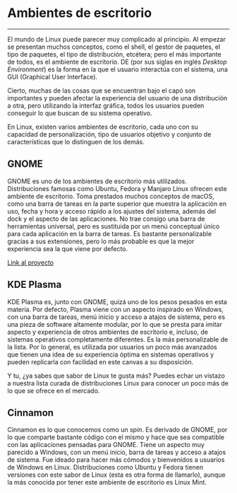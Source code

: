 # Ambientes de escritorio

---

El mundo de Linux puede parecer muy complicado al 
principio. Al empezar se presentan muchos conceptos, como el shell, el 
gestor de paquetes, el tipo de paquetes, el tipo de distribución, 
etcétera; pero el más importante de todos, es el ambiente de escritorio.
 DE (por sus siglas en inglés *Desktop Environment*) es la forma en la que el usuario interactúa con el sistema, una GUI (Graphical User Interface).  

Cierto, muchas de las cosas que se encuentran bajo el 
capó son importantes y pueden afectar la experiencia del usuario de una 
distribución a otra, pero utilizando la interfaz gráfica, todos los 
usuarios pueden conseguir lo que buscan de su sistema operativo.  

En Linux, existen varios ambientes de escritorio, cada 
uno con su capacidad de personalización, tipo de usuarios objetivo y 
conjunto de características que lo distinguen de los demás.

## GNOME

GNOME es uno de los ambientes de escritorio más 
utilizados. Distribuciones famosas como Ubuntu, Fedora y Manjaro Linux 
ofrecen este ambiente de escritorio. Toma prestados muchos conceptos de 
macOS, como una barra de tareas en la parte superior que muestra la 
aplicación en uso, fecha y hora y acceso rápido a los ajustes del 
sistema, además del dock y el aspecto de las aplicaciones. No trae 
consigo una barra de herramientas universal, pero es sustituida por un 
menú conceptual único para cada aplicación en la barra de tareas. Es 
bastante personalizable gracias a sus extensiones, pero lo más probable 
es que la mejor experiencia sea la que viene por defecto.  

[Link al proyecto](https://www.gnome.org/?msclkid=75fe1814aefc11eca3274f4f0758f6ec)  

## KDE Plasma

KDE Plasma es, junto con GNOME, quizá uno de los pesos 
pesados en esta materia. Por defecto, Plasma viene con un aspecto 
inspirado en Windows, con una barra de tareas, menú inicio y acceso a 
atajos de sistema, pero es una pieza de software altamente modular, por 
lo que se presta para imitar aspecto y experiencia de otros ambientes de
 escritorio e, incluso, de sistemas operativos completamente diferentes.
 Es la más personalizable de la lista. Por lo general, es utilizada por 
usuarios un poco más avanzados que tienen una idea de su experiencia 
óptima en sistemas operativos y pueden replicarla con facilidad en este 
canvas a su disposición.  

Y tu, ¿ya sabes que sabor de Linux te gusta más? Puedes 
echar un vistazo a nuestra lista curada de distribuciones Linux para 
conocer un poco más de lo que se ofrece en el mercado.

## Cinnamon

Cinnamon es lo que conocemos como un *spin*. Es 
derivado de GNOME, por lo que comparte bastante código con el mismo y 
hace que sea compatible con las aplicaciones pensadas para GNOME. Tiene 
un aspecto muy parecido a Windows, con un menú inicio, barra de tareas y
 acceso a atajos de sistema. Fue ideado para hacer más cómodos y 
bienvenidos a usuarios de Windows en Linux. Distribuciones como Ubuntu y
 Fedora tienen versiones con este sabor de Linux (esta es otra forma de 
llamarlo), aunque la más conocida por tener este ambiente de escritorio 
es Linux Mint.
